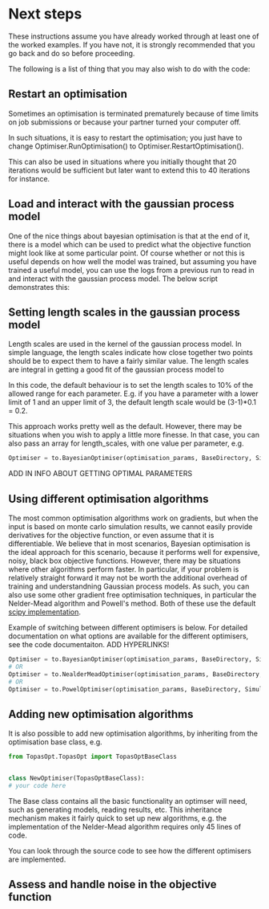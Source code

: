 # Next steps

These instructions assume you have already worked through at least one of the worked examples. If you have not, it is strongly recommended that you go back and do so before proceeding. 

The following is a list of thing that you may also wish to do with the code:

## Restart an optimisation

 Sometimes an optimisation is terminated prematurely because of time limits on job submissions or because your partner turned your computer off.

In such situations, it is easy to restart the optimisation; you just have to change Optimiser.RunOptimisation() to Optimiser.RestartOptimisation().

This can also be used in situations where you initially thought that 20 iterations would be sufficient but later want to extend this to 40 iterations for instance.

## Load and interact with the gaussian process model

One of the nice things about bayesian optimisation is that at the end of it, there is a model which can be used to predict what the objective function might look like at some particular point. Of course whether or not this is useful depends on how well the model was trained, but assuming you have trained a useful model, you can use the logs from a previous run to read in and interact with the gaussian process model. The below script demonstrates this:

## Setting length scales in the gaussian process model

Length scales are used in the kernel of the gaussian process model. In simple language, the length scales indicate how close together two points should be to expect them to have a fairly similar value. The length scales are integral in getting a good fit of the gaussian process model to 

In this code, the default behaviour is to set the length scales to 10% of the allowed range for each parameter. E.g. if you have a parameter with a lower limit of 1 and an upper limit of 3, the default length scale would be (3-1)*0.1 = 0.2.

This approach works pretty well as the default. However, there may be situations when you wish to apply a little more finesse. In that case, you can also pass an array for length_scales, with one value per parameter, e.g.

```python
Optimiser = to.BayesianOptimiser(optimisation_params, BaseDirectory, SimulationName, OptimisationDirectory, TopasLocation='~/topas37', ReadMeText=ReadMeText, Overwrite=True,length_scales=[par1_scale, par2_scale, par3_scale, etc.])
```

ADD IN INFO ABOUT GETTING OPTIMAL PARAMETERS

## Using different optimisation algorithms

The most common optimisation algorithms work on gradients, but when the input is based on monte carlo simulation results, we cannot easily provide derivatives for the objective function, or even assume that it is differentiable.  We believe that in most scenarios, Bayesian optimisation is the ideal approach for this scenario, because it performs well for expensive, noisy, black box objective functions. However, there may be situations where other algorithms perform faster. In particular, if your problem is relatively straight forward it may not be worth the additional overhead of training and understandning Gaussian process models. As such, you can also use some other gradient free optimisation techniques, in particular the Nelder-Mead algorithm and Powell's method. Both of these use the default [scipy implementation](https://docs.scipy.org/doc/scipy/reference/generated/scipy.optimize.minimize.html).

Example of switching between different optimisers is below. For detailed documentation on what options are available for the different optimisers, see the code documentaiton. ADD HYPERLINKS!

```python
Optimiser = to.BayesianOptimiser(optimisation_params, BaseDirectory, SimulationName, OptimisationDirectory)
# OR 
Optimiser = to.NealderMeadOptimiser(optimisation_params, BaseDirectory, SimulationName, OptimisationDirectory)
# OR 
Optimiser = to.PowelOptimiser(optimisation_params, BaseDirectory, SimulationName, OptimisationDirectory)
```

## Adding new optimisation algorithms

It is also possible to add new optimisation algorithms, by inheriting from the optimisation base class, e.g.

```python
from TopasOpt.TopasOpt import TopasOptBaseClass


class NewOptimiser(TopasOptBaseClass):
# your code here
```

The Base class contains all the basic functionality an optimser will need, such as generating models, reading results, etc. This inheritance mechanism makes it fairly quick to set up new algorithms, e.g. the implementation of the Nelder-Mead algorithm requires only 45 lines of code. 

You can look through the source code to see how the different optimisers are implemented.

## Assess and handle noise in the objective function
